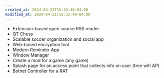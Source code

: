 ```yaml
---
created_at: 2024-04-21T15:33:40-04:00
modified_at: 2024-04-21T15:33:40-04:00
---
```

* Extension-based open source RSS reader
* QT Chess
* Scalable soccer organization and social app
* Web-based encryption tool
* Modern Reminder App
* Window Manager
* Create a mod for a game (any game)
* Splash page for an access point that collects info on user (free wifi AP)
* Botnet Controller for a RAT